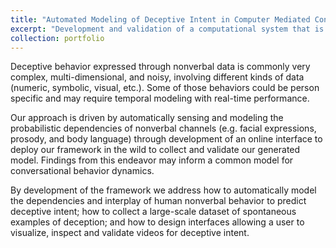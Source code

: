 ```yaml
---
title: "Automated Modeling of Deceptive Intent in Computer Mediated Conversations"
excerpt: "Development and validation of a computational system that is able to automatically identify deceptive intent during computer-mediated, face-to-face communication <br/><img width="200" src='/images/demo_matrix.png'>"
collection: portfolio
---
```


Deceptive behavior expressed through nonverbal data is commonly very complex, multi-dimensional, and noisy, involving different
kinds of data (numeric, symbolic, visual, etc.). Some of those behaviors could be person specific and may require temporal 
modeling with real-time performance.

Our approach is driven by automatically sensing and modeling the probabilistic dependencies of nonverbal channels 
(e.g. facial expressions, prosody, and body language) through development of an online interface to deploy our framework 
in the wild to collect and validate our generated model. Findings from this endeavor may inform a common model 
for conversational behavior dynamics.

By development of the framework we address how to automatically model the dependencies 
and interplay of human nonverbal behavior to predict deceptive intent; 
how to collect a large-scale dataset of spontaneous examples of deception; 
and how to design interfaces allowing a user to visualize, inspect and validate videos for deceptive intent.
